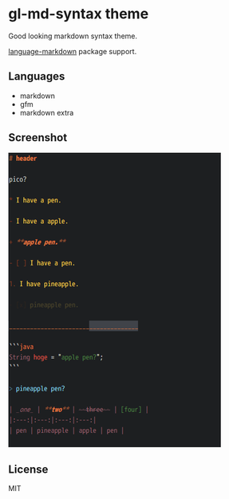 # gl-md-syntax theme

Good looking markdown syntax theme.

[language-markdown](https://github.com/burodepeper/language-markdown) package support.

## Languages

* markdown
* gfm
* markdown extra

## Screenshot

![screenshot](screenshot.png)

## License

MIT
